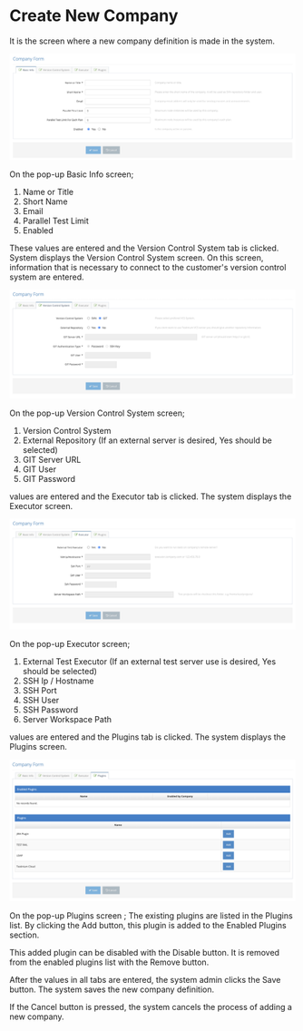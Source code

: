 # Create New Company

It is the screen where a new company definition is made in the system.

![](../../.gitbook/assets/CompanyForm-BasicInfo.png)

On the pop-up Basic Info screen;&#x20;

1. Name or Title &#x20;
2. Short Name &#x20;
3. Email&#x20;
4. Parallel Test Limit&#x20;
5. Enabled  &#x20;

These values are entered and the Version Control System tab is clicked.  System displays the Version Control System screen. On this screen, information that is necessary to connect to the customer's version control system are entered.&#x20;







![](../../.gitbook/assets/CompanyForm-VersionControl.png)

On the pop-up Version Control System screen;&#x20;

1. Version Control System&#x20;
2. External Repository (If an external server is desired, Yes should be selected)&#x20;
3. GIT Server URL &#x20;
4. GIT User &#x20;
5. GIT Password &#x20;

values are entered and the Executor tab is clicked. The system displays the Executor screen.&#x20;





![](../../.gitbook/assets/CompanyForm-Executor.png)

On the pop-up Executor screen;&#x20;

1. External Test Executor (If an external test server use is desired, Yes should be selected)&#x20;
2. SSH Ip / Hostname &#x20;
3. SSH Port&#x20;
4. SSH User &#x20;
5. SSH Password &#x20;
6. Server Workspace Path &#x20;

values are entered and the Plugins tab is clicked. The system displays the Plugins screen.&#x20;





![](../../.gitbook/assets/CompanyForm-Plugins.png)

On the pop-up Plugins screen ; The existing plugins are listed in the Plugins list. By clicking the Add button, this plugin is added to the Enabled Plugins section.&#x20;

&#x20;

This added plugin can be disabled with the Disable button. It is removed from the enabled plugins list with the Remove button.&#x20;

&#x20;

After the values in all tabs are entered, the system admin clicks the Save button. The system saves the new company definition.&#x20;

&#x20;

If the Cancel button is pressed, the system cancels the process of adding a new company.



